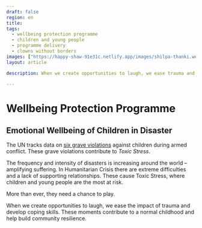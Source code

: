 ```yaml
---
draft: false
region: en
title:
tags:
  - wellbeing protection programme
  - children and young people
  - programme delivery
  - clowns without borders
images: ["https://happy-shaw-91e31c.netlify.app/images/shilpa-thanki.webp"]
layout: article

description: When we create opportunities to laugh, we ease trauma and develop coping skills. These contribute to a normal childhood and build community resilience.

---
```


# Wellbeing Protection Programme

## Emotional Wellbeing of Children in Disaster


The UN tracks data on [six grave violations](https://childrenandarmedconflict.un.org/six-grave-violations/) against children during armed conflict. These grave violations contribute to _Toxic&nbsp;Stress_.

The frequency and intensity of disasters is increasing around the world – amplifying suffering. In Humanitarian Crisis there are extreme difficulties and a lack of supporting relationships. These cause Toxic Stress, where children and young people are the most at risk.

More than ever, they need a chance to play.

When we create opportunities to laugh, we ease the impact of trauma and develop coping skills. These moments contribute to a normal childhood and help build community resilience.



<!--
The United Nations Security Council’s monitoring and reporting mechanism tracks data on [six grave violations](https://childrenandarmedconflict.un.org/six-grave-violations/) against children during armed conflict. All of these grave violations contribute to _toxic&nbsp;stress_.
killing and maiming, sexual violence, attacks against schools or hospitals, abduction, denial of humanitarian access, and recruitment by armed forces and groups.
-->

<!--
The positive activities.
reduce the effects of this condition
normal childhood experience-->


<!--
![boy climbing on the back of a clown](/images/boy-climbing-on-the-back-of-a-clown-1024x683.jpg)

![children dancing at a clown event](https://cwb.org.uk/images/children-dancing-at-a-clowning-event.jpg)
-->

<!--
CTA: Join "The Inner Circle" for our newsfeed.
CTA: Read more about:
Courses:
- Programme Delivery:
	- Girl's Rights
	- WASH. Water and Sanitation Hygiene
	- Wellbeing
- Training structure
- Monitoring and Evaluation Toolkit
-->
